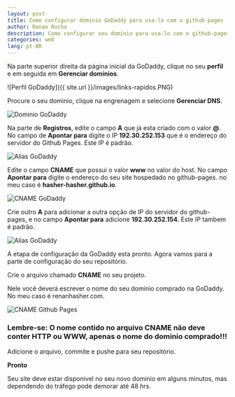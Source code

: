 ```yaml
---
layout: post
title: Como configurar dominio GoDaddy para usa-lo com o github-pages
author: Renan Rocha
description: Como configurar seu dominio para usa-lo com o github-pages
categories: web
lang: pt-BR
---
```


Na parte superior direita da página inicial da GoDaddy, clique no seu **perfil** e em seguida em **Gerenciar domínios**.

![Perfil GoDaddy]({{ site.url }}/images/links-rapidos.PNG)

Procure o seu dominio, clique na engrenagem e selecione **Gerenciar DNS**.

![Dominio GoDaddy]({{site.url}}/images/engrenagem-boa.PNG)

Na parte de **Registros**, edite o campo **A** que já esta criado com o valor **@**. No campo de **Apontar para** digite o IP **192.30.252.153** que é o endereço do servidor do Github Pages. Este IP é padrão.

![Alias GoDaddy]({{site.url}}/images/A1.PNG)

Edite o campo **CNAME** que possui o valor **www** no valor do host. No campo **Apontar para** digite o endereço do seu site hospedado no github-pages. no meu caso é **hasher-hasher.github.io**.

![CNAME GoDaddy]({{site.url}}/images/CNAME.PNG)

Crie outro **A** para adicionar a outra opção de IP do servidor do github-pages, e no campo **Apontar para** adicione **192.30.252.154**. Este IP tambem é padrão.

![Alias GoDaddy]({{site.url}}/images/A2.PNG)

A etapa de configuração da GoDaddy esta pronto. Agora vamos para a parte de configuração do seu repositório.

Crie o arquivo chamado **CNAME** no seu projeto.

Nele você deverá escrever o nome do seu domínio comprado na GoDaddy. No meu caso é renanhasher.com.

![CNAME Github Pages]({{site.url}}/images/arquivo-cname.PNG)

### Lembre-se: O nome contido no arquivo CNAME não deve conter **HTTP** ou **WWW**, apenas o nome do dominio comprado!!!

Adicione o arquivo, commite e pushe para seu repositório.

**Pronto**

Seu site deve estar disponivel no seu novo dominio em alguns minutos, mas dependendo do tráfego pode demorar até 48 hrs.